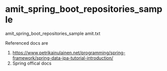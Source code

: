 # amit_spring_boot_repositories_sample
amit_spring_boot_repositories_sample
amit.txt


Referenced docs are
1. https://www.petrikainulainen.net/programming/spring-framework/spring-data-jpa-tutorial-introduction/
2. Spring offical docs
